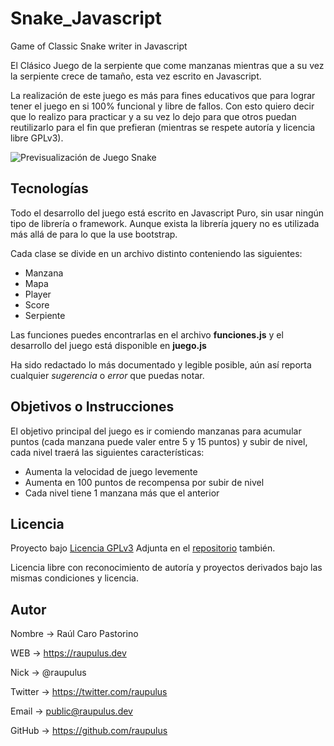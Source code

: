 # Snake_Javascript
Game of Classic Snake writer in Javascript

El Clásico Juego de la serpiente que come manzanas mientras que a su vez la serpiente crece de tamaño, esta vez escrito en Javascript.

La realización de este juego es más para fines educativos que para lograr tener el juego en si 100% funcional y libre de fallos. Con esto quiero decir que lo realizo para practicar y a su vez lo dejo para que otros puedan reutilizarlo para el fin que prefieran (mientras se respete autoría y licencia libre GPLv3).

![Previsualización de Juego Snake](preview.png)


## Tecnologías
Todo el desarrollo del juego está escrito en Javascript Puro, sin usar ningún tipo de librería o framework. Aunque exista la librería jquery no es utilizada más allá de para lo que la use bootstrap.

Cada clase se divide en un archivo distinto conteniendo las siguientes:
- Manzana
- Mapa
- Player
- Score
- Serpiente

Las funciones puedes encontrarlas en el archivo **funciones.js** y el desarrollo del juego está disponible en **juego.js**

Ha sido redactado lo más documentado y legible posible, aún así reporta cualquier *sugerencia* o *error* que puedas notar.


## Objetivos o Instrucciones
El objetivo principal del juego es ir comiendo manzanas para acumular puntos (cada manzana puede valer entre 5 y 15 puntos) y subir de nivel, cada nivel traerá las siguientes características:
- Aumenta la velocidad de juego levemente
- Aumenta en 100 puntos de recompensa por subir de nivel
- Cada nivel tiene 1 manzana más que el anterior


## Licencia
Proyecto bajo [Licencia GPLv3](href="https://www.gnu.org/licenses/gpl-3.0-standalone.html) Adjunta en el [repositorio](https://github.com/raupulus/javascript-game-snake/blob/master/LICENSE) también.

Licencia libre con reconocimiento de autoría y proyectos derivados bajo las mismas condiciones y licencia.


## Autor
Nombre  → Raúl Caro Pastorino

WEB     → https://raupulus.dev

Nick    → @raupulus

Twitter → https://twitter.com/raupulus

Email   → public@raupulus.dev

GitHub  → https://github.com/raupulus

